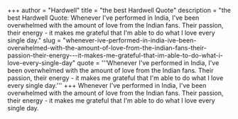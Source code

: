 +++
author = "Hardwell"
title = "the best Hardwell Quote"
description = "the best Hardwell Quote: Whenever I've performed in India, I've been overwhelmed with the amount of love from the Indian fans. Their passion, their energy - it makes me grateful that I'm able to do what I love every single day."
slug = "whenever-ive-performed-in-india-ive-been-overwhelmed-with-the-amount-of-love-from-the-indian-fans-their-passion-their-energy---it-makes-me-grateful-that-im-able-to-do-what-i-love-every-single-day"
quote = '''Whenever I've performed in India, I've been overwhelmed with the amount of love from the Indian fans. Their passion, their energy - it makes me grateful that I'm able to do what I love every single day.'''
+++
Whenever I've performed in India, I've been overwhelmed with the amount of love from the Indian fans. Their passion, their energy - it makes me grateful that I'm able to do what I love every single day.
